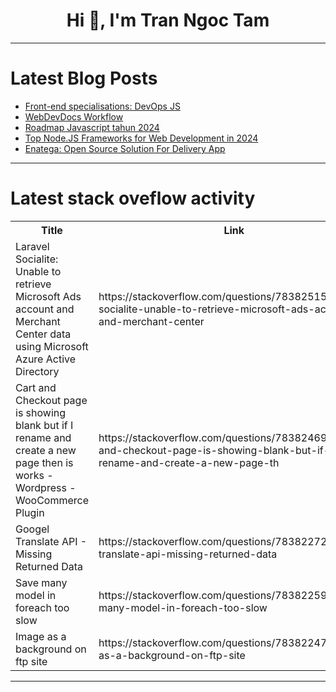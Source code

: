 <h1 align="center">Hi 👋, I'm Tran Ngoc Tam</h1>

---

# Latest Blog Posts 
<!-- BLOG-POST-LIST:START -->
- [Front-end specialisations: DevOps JS](https://dev.to/r4nd3l/front-end-specialisations-devops-js-1jp3)
- [WebDevDocs Workflow](https://dev.to/arndom/webdevdocs-workflow-46p0)
- [Roadmap Javascript tahun 2024](https://dev.to/appardana/roadmap-javascript-tahun-2024-4fep)
- [Top Node.JS Frameworks for Web Development in 2024](https://dev.to/devendra098/top-nodejs-frameworks-for-web-development-in-2024-eh3)
- [Enatega: Open Source Solution For Delivery App](https://dev.to/aizaz_22112/enatega-open-source-solution-for-delivery-app-19mj)
<!-- BLOG-POST-LIST:END -->

---

# Latest stack oveflow activity
<table>
  <tr><th>Title</th><th>Link</th></tr>
  <!-- STACKOVERFLOW:START --><tr><td>Laravel Socialite: Unable to retrieve Microsoft Ads account and Merchant Center data using Microsoft Azure Active Directory</td><td>https://stackoverflow.com/questions/78382515/laravel-socialite-unable-to-retrieve-microsoft-ads-account-and-merchant-center</td></tr><tr><td>Cart and Checkout page is showing blank but if I rename and create a new page then is works - Wordpress - WooCommerce Plugin</td><td>https://stackoverflow.com/questions/78382469/cart-and-checkout-page-is-showing-blank-but-if-i-rename-and-create-a-new-page-th</td></tr><tr><td>Googel Translate API - Missing Returned Data</td><td>https://stackoverflow.com/questions/78382272/googel-translate-api-missing-returned-data</td></tr><tr><td>Save many model in foreach too slow</td><td>https://stackoverflow.com/questions/78382259/save-many-model-in-foreach-too-slow</td></tr><tr><td>Image as a background on ftp site</td><td>https://stackoverflow.com/questions/78382247/image-as-a-background-on-ftp-site</td></tr><!-- STACKOVERFLOW:END -->
</table>

---


